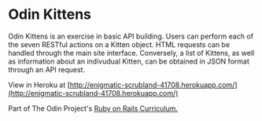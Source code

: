 # Odin Kittens

Odin Kittens is an exercise in basic API building.  Users can perform each of the seven RESTful actions on a Kitten object.  HTML requests can be handled through the main site interface.  Conversely, a list of Kittens, as well as information about an indivudual Kitten, can be obtained in JSON format through an API request.  

View in Heroku at [http://enigmatic-scrubland-41708.herokuapp.com/](http://enigmatic-scrubland-41708.herokuapp.com/)

Part of The Odin Project's [Ruby on Rails Curriculum.](https://github.com/dvislearning/odin-kittens)